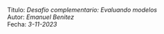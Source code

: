 Titulo: <i>Desafio complementario: Evaluando modelos</i><br>
Autor: <i>Emanuel Benitez</i><br>
Fecha: <i>3-11-2023</i><br>
